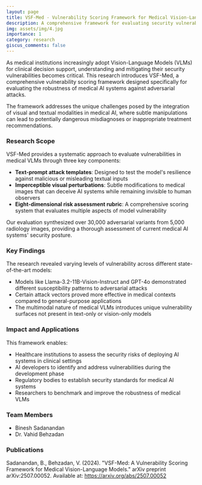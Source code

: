 ```yaml
---
layout: page
title: VSF-Med - Vulnerability Scoring Framework for Medical Vision-Language Models
description: A comprehensive framework for evaluating security vulnerabilities in medical AI systems
img: assets/img/4.jpg
importance: 1
category: research
giscus_comments: false
---
```


<p>As medical institutions increasingly adopt Vision-Language Models (VLMs) for clinical decision support, understanding and mitigating their security vulnerabilities becomes critical. This research introduces VSF-Med, a comprehensive vulnerability scoring framework designed specifically for evaluating the robustness of medical AI systems against adversarial attacks.</p>


<p>The framework addresses the unique challenges posed by the integration of visual and textual modalities in medical AI, where subtle manipulations can lead to potentially dangerous misdiagnoses or inappropriate treatment recommendations.</p>

<h3>Research Scope</h3>
<p>VSF-Med provides a systematic approach to evaluate vulnerabilities in medical VLMs through three key components:</p>
<ul>
  <li><strong>Text-prompt attack templates</strong>: Designed to test the model's resilience against malicious or misleading textual inputs</li>
  <li><strong>Imperceptible visual perturbations</strong>: Subtle modifications to medical images that can deceive AI systems while remaining invisible to human observers</li>
  <li><strong>Eight-dimensional risk assessment rubric</strong>: A comprehensive scoring system that evaluates multiple aspects of model vulnerability</li>
</ul>

<p>Our evaluation synthesized over 30,000 adversarial variants from 5,000 radiology images, providing a thorough assessment of current medical AI systems' security posture.</p>

<h3>Key Findings</h3>
<p>The research revealed varying levels of vulnerability across different state-of-the-art models:</p>
<ul>
  <li>Models like Llama-3.2-11B-Vision-Instruct and GPT-4o demonstrated different susceptibility patterns to adversarial attacks</li>
  <li>Certain attack vectors proved more effective in medical contexts compared to general-purpose applications</li>
  <li>The multimodal nature of medical VLMs introduces unique vulnerability surfaces not present in text-only or vision-only models</li>
</ul>

<h3>Impact and Applications</h3>
<p>This framework enables:</p>
<ul>
  <li>Healthcare institutions to assess the security risks of deploying AI systems in clinical settings</li>
  <li>AI developers to identify and address vulnerabilities during the development phase</li>
  <li>Regulatory bodies to establish security standards for medical AI systems</li>
  <li>Researchers to benchmark and improve the robustness of medical VLMs</li>
</ul>

<h3>Team Members</h3>
<ul>
  <li>Binesh Sadanandan</li>
  <li>Dr. Vahid Behzadan</li>
</ul>

<h3>Publications</h3>
<p>Sadanandan, B., Behzadan, V. (2024). "VSF-Med: A Vulnerability Scoring Framework for Medical Vision-Language Models." arXiv preprint arXiv:2507.00052. Available at: <a href="https://arxiv.org/abs/2507.00052" target="_blank">https://arxiv.org/abs/2507.00052</a></p>